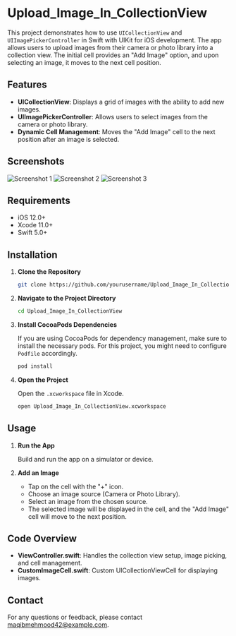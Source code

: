 
# Upload_Image_In_CollectionView

This project demonstrates how to use `UICollectionView` and `UIImagePickerController` in Swift with UIKit for iOS development. The app allows users to upload images from their camera or photo library into a collection view. The initial cell provides an "Add Image" option, and upon selecting an image, it moves to the next cell position.

## Features

- **UICollectionView**: Displays a grid of images with the ability to add new images.
- **UIImagePickerController**: Allows users to select images from the camera or photo library.
- **Dynamic Cell Management**: Moves the "Add Image" cell to the next position after an image is selected.

## Screenshots

![Screenshot 1]([https://i.imgur.com/ThP13Bf.png](https://i.ibb.co/1qPYWXR/IMG-0984.jpg))
![Screenshot 2](https://i.imgur.com/9T1m54y.png)
![Screenshot 3](https://i.imgur.com/wJwwyc5.png)

## Requirements

- iOS 12.0+
- Xcode 11.0+
- Swift 5.0+

## Installation

1. **Clone the Repository**

   ```bash
   git clone https://github.com/yourusername/Upload_Image_In_CollectionView.git
   ```

2. **Navigate to the Project Directory**

   ```bash
   cd Upload_Image_In_CollectionView
   ```

3. **Install CocoaPods Dependencies**

   If you are using CocoaPods for dependency management, make sure to install the necessary pods. For this project, you might need to configure `Podfile` accordingly.

   ```bash
   pod install
   ```

4. **Open the Project**

   Open the `.xcworkspace` file in Xcode.

   ```bash
   open Upload_Image_In_CollectionView.xcworkspace
   ```

## Usage

1. **Run the App**

   Build and run the app on a simulator or device.

2. **Add an Image**

   - Tap on the cell with the "+" icon.
   - Choose an image source (Camera or Photo Library).
   - Select an image from the chosen source.
   - The selected image will be displayed in the cell, and the "Add Image" cell will move to the next position.

## Code Overview

- **ViewController.swift**: Handles the collection view setup, image picking, and cell management.
- **CustomImageCell.swift**: Custom UICollectionViewCell for displaying images.

## Contact

For any questions or feedback, please contact [maqibmehmood42@example.com](mailto:maqibmehmood42@example.com).
```

